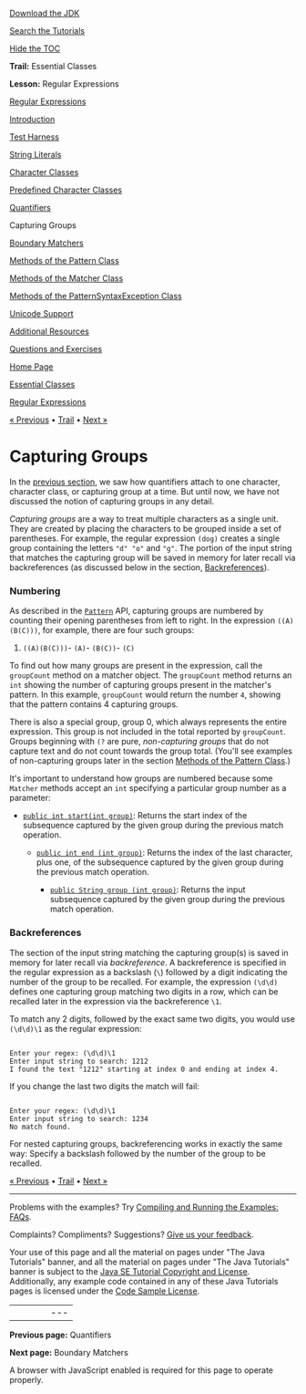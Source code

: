 [Download
the JDK](http://java.sun.com/javase/6/download.jsp)
  
[Search the
Tutorials](../../search.html)
  
[Hide the TOC](javascript:toggleLeft())

**Trail:** Essential Classes
  
**Lesson:** Regular Expressions

[Regular Expressions](index.html)

[Introduction](intro.html)

[Test Harness](test_harness.html)

[String Literals](literals.html)

[Character Classes](char_classes.html)

[Predefined Character Classes](pre_char_classes.html)

[Quantifiers](quant.html)

Capturing Groups

[Boundary Matchers](bounds.html)

[Methods of the Pattern Class](pattern.html)

[Methods of the Matcher Class](matcher.html)

[Methods of the PatternSyntaxException Class](pse.html)

[Unicode Support](unicode.html)

[Additional Resources](resources.html)

[Questions and Exercises](QandE/questions.html)

[Home Page](../../index.html)
>
[Essential Classes](../index.html)
>
[Regular Expressions](index.html)

[« Previous](quant.html) • [Trail](../TOC.html) • [Next »](bounds.html)

# Capturing Groups

In the
[previous section](quant.html), we saw how quantifiers attach to one character,
character class, or capturing group at a time. But until now, we have not
discussed the notion of capturing groups in any detail.

*Capturing groups* are a way to treat multiple characters
as a single unit. They are created by placing the characters to
be grouped inside a set of parentheses. For example,
the regular expression `(dog)` creates a single group containing the letters `"d" "o"` and `"g"`.
The portion of the input string that matches the capturing group
will be saved in memory for later recall via backreferences (as discussed
below in the section,
[Backreferences](#backref)).

### Numbering

As described in the
[`Pattern`](http://download.oracle.com/javase/7/docs/api/java/util/regex/Pattern.html) API,
capturing groups are numbered by counting their opening parentheses from left to right. In
the expression `((A)(B(C)))`, for example,
there are four such groups:

1. `((A)(B(C)))`- `(A)`- `(B(C))`- `(C)`

To find out how many groups are present in the
expression, call the `groupCount` method on a matcher object. The `groupCount`
method returns an `int` showing the number of capturing groups present in the matcher's pattern. In this
example, `groupCount` would return the number `4`, showing that the pattern contains 4 capturing groups.

There is also a special group, group 0, which always represents
the entire expression. This group is not
included in the total reported by
`groupCount`. Groups beginning with `(?`
are pure, *non-capturing groups*
that do not capture text and do not count towards the group total.
(You'll see examples of non-capturing groups later in the section
[Methods of the Pattern Class](pattern.html).)

It's important to understand how groups are numbered
because some `Matcher` methods accept an `int` specifying a particular group number as a parameter:

* [`public int start(int group)`](http://download.oracle.com/javase/7/docs/api/java/util/regex/Matcher.html#start(int)):
  Returns the start index of the subsequence captured by the given
  group during the previous match operation.

  * [`public int end (int group)`](http://download.oracle.com/javase/7/docs/api/java/util/regex/Matcher.html#end(int)):
    Returns the index of the last character, plus one, of the subsequence captured by the
    given group during the previous match operation.

    * [`public String group (int group)`](http://download.oracle.com/javase/7/docs/api/java/util/regex/Matcher.html#group(int)):
      Returns the input subsequence captured by the given group during the previous match operation.

### Backreferences

The section of the input string matching the
capturing group(s) is saved in memory for later recall via
*backreference*.
A backreference is specified in the
regular expression as a backslash (`\`) followed by a
digit indicating the number of the group to be recalled.
For example, the expression `(\d\d)` defines one capturing group matching two digits in a row,
which
can be recalled later in the expression via the backreference `\1`.

To match any 2 digits, followed by the exact same two digits, you would use `(\d\d)\1` as the regular expression:

```
 
Enter your regex: (\d\d)\1
Enter input string to search: 1212
I found the text "1212" starting at index 0 and ending at index 4.

```

If you change the last two digits the match will fail:

```
 
Enter your regex: (\d\d)\1
Enter input string to search: 1234
No match found.

```

For nested capturing groups, backreferencing works in exactly the same way: Specify a backslash followed
by the number of the group to be recalled.

[« Previous](quant.html)
•
[Trail](../TOC.html)
•
[Next »](bounds.html)

---

Problems with the examples? Try [Compiling and Running
the Examples: FAQs](../../information/run-examples.html).
  
Complaints? Compliments? Suggestions? [Give
us your feedback](http://download.oracle.com/javase/feedback.html).

Your use of this page and all the material on pages under "The Java Tutorials" banner,
and all the material on pages under "The Java Tutorials" banner is subject to the [Java SE Tutorial Copyright
and License](../../information/license.html).
Additionally, any example code contained in any of these Java
Tutorials pages is licensed under the
[Code
Sample License](http://developers.sun.com/license/berkeley_license.html).

|  |  |  |  |  |
| --- | --- | --- | --- | --- |
| |  |  | | --- | --- | | duke image | Oracle logo | | [About Oracle](http://www.oracle.com/us/corporate/index.html) | [Oracle Technology Network](http://www.oracle.com/technology/index.html) | [Terms of Service](https://www.samplecode.oracle.com/servlets/CompulsoryClickThrough?type=TermsOfService) | Copyright © 1995, 2011 Oracle and/or its affiliates. All rights reserved. |

**Previous page:** Quantifiers
  
**Next page:** Boundary Matchers




A browser with JavaScript enabled is required for this page to operate properly.